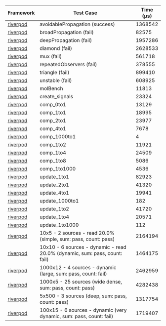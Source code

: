 | Framework | Test Case | Time (μs) |
| --- | --- | --- |
| [riverpod](https://github.com/rrousselGit/riverpod) | avoidablePropagation (success) | 1368542 |
| [riverpod](https://github.com/rrousselGit/riverpod) | broadPropagation (fail) | 82575 |
| [riverpod](https://github.com/rrousselGit/riverpod) | deepPropagation (fail) | 1957286 |
| [riverpod](https://github.com/rrousselGit/riverpod) | diamond (fail) | 2628533 |
| [riverpod](https://github.com/rrousselGit/riverpod) | mux (fail) | 561718 |
| [riverpod](https://github.com/rrousselGit/riverpod) | repeatedObservers (fail) | 378555 |
| [riverpod](https://github.com/rrousselGit/riverpod) | triangle (fail) | 899410 |
| [riverpod](https://github.com/rrousselGit/riverpod) | unstable (fail) | 608925 |
| [riverpod](https://github.com/rrousselGit/riverpod) | molBench | 11813 |
| [riverpod](https://github.com/rrousselGit/riverpod) | create_signals | 23324 |
| [riverpod](https://github.com/rrousselGit/riverpod) | comp_0to1 | 13129 |
| [riverpod](https://github.com/rrousselGit/riverpod) | comp_1to1 | 18995 |
| [riverpod](https://github.com/rrousselGit/riverpod) | comp_2to1 | 23977 |
| [riverpod](https://github.com/rrousselGit/riverpod) | comp_4to1 | 7678 |
| [riverpod](https://github.com/rrousselGit/riverpod) | comp_1000to1 | 4 |
| [riverpod](https://github.com/rrousselGit/riverpod) | comp_1to2 | 11921 |
| [riverpod](https://github.com/rrousselGit/riverpod) | comp_1to4 | 24509 |
| [riverpod](https://github.com/rrousselGit/riverpod) | comp_1to8 | 5086 |
| [riverpod](https://github.com/rrousselGit/riverpod) | comp_1to1000 | 4536 |
| [riverpod](https://github.com/rrousselGit/riverpod) | update_1to1 | 82923 |
| [riverpod](https://github.com/rrousselGit/riverpod) | update_2to1 | 41320 |
| [riverpod](https://github.com/rrousselGit/riverpod) | update_4to1 | 19941 |
| [riverpod](https://github.com/rrousselGit/riverpod) | update_1000to1 | 182 |
| [riverpod](https://github.com/rrousselGit/riverpod) | update_1to2 | 41720 |
| [riverpod](https://github.com/rrousselGit/riverpod) | update_1to4 | 20571 |
| [riverpod](https://github.com/rrousselGit/riverpod) | update_1to1000 | 112 |
| [riverpod](https://github.com/rrousselGit/riverpod) | 10x5 - 2 sources - read 20.0% (simple, sum: pass, count: pass) | 2164194 |
| [riverpod](https://github.com/rrousselGit/riverpod) | 10x10 - 6 sources - dynamic - read 20.0% (dynamic, sum: pass, count: fail) | 1464175 |
| [riverpod](https://github.com/rrousselGit/riverpod) | 1000x12 - 4 sources - dynamic (large, sum: pass, count: fail) | 2462959 |
| [riverpod](https://github.com/rrousselGit/riverpod) | 1000x5 - 25 sources (wide dense, sum: pass, count: pass) | 4282438 |
| [riverpod](https://github.com/rrousselGit/riverpod) | 5x500 - 3 sources (deep, sum: pass, count: pass) | 1317754 |
| [riverpod](https://github.com/rrousselGit/riverpod) | 100x15 - 6 sources - dynamic (very dynamic, sum: pass, count: fail) | 1719407 |
